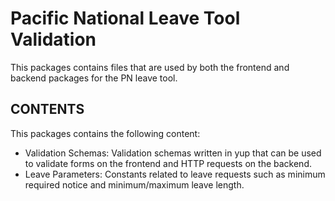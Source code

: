 # Pacific National Leave Tool Validation

This packages contains files that are used by both the frontend and backend packages for the PN leave tool.

## CONTENTS

This packages contains the following content:

- Validation Schemas: Validation schemas written in yup that can be used to validate forms on the frontend and HTTP requests on the backend.
- Leave Parameters: Constants related to leave requests such as minimum required notice and minimum/maximum leave length.
